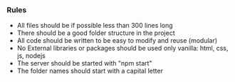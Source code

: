 ### Rules
- All files should be if possible less than 300 lines long
- There should be a good folder structure in the project
- All code should be written to be easy to modify and reuse (modular)
- No External libraries or packages should be used only vanilla: html, css, js, nodejs
- The server should be started with "npm start"
- The folder names should start with a capital letter